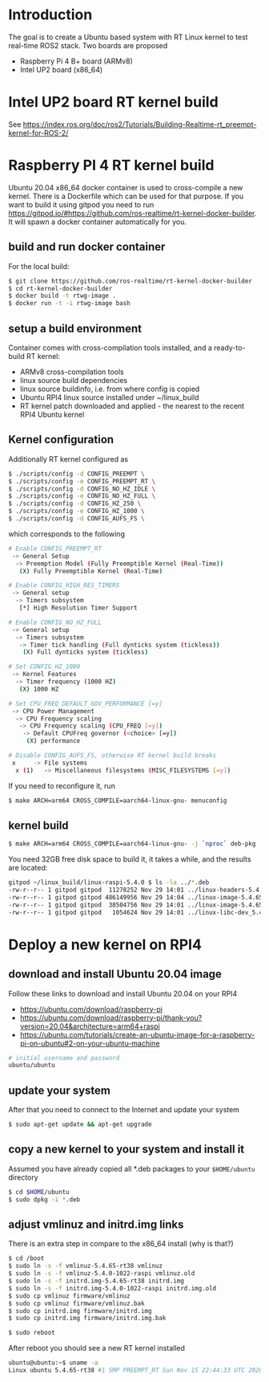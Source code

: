# Introduction
The goal is to create a Ubuntu based system with RT Linux kernel to test real-time ROS2 stack. Two boards are proposed
* Raspberry Pi 4 B+ board (ARMv8)
* Intel UP2 board (x86_64)
# Intel UP2 board RT kernel build
See https://index.ros.org/doc/ros2/Tutorials/Building-Realtime-rt_preempt-kernel-for-ROS-2/
# Raspberry PI 4 RT kernel build
Ubuntu 20.04 x86_64 docker container is used to cross-compile a new kernel. There is a Dockerfile which can be used for that purpose. If you want to build it using gitpod you need to run https://gitpod.io/#https://github.com/ros-realtime/rt-kernel-docker-builder. It will spawn a docker container automatically for you.
## build and run docker container
For the local build:
```bash
$ git clone https://github.com/ros-realtime/rt-kernel-docker-builder
$ cd rt-kernel-docker-builder
$ docker build -t rtwg-image .
$ docker run -t -i rtwg-image bash
```
## setup a build environment
Container comes with cross-compilation tools installed, and a ready-to-build RT kernel:
* ARMv8 cross-compilation tools
* linux source build dependencies
* linux source buildinfo, i.e. from where config is copied
* Ubuntu RPI4 linux source installed under ~/linux_build
* RT kernel patch downloaded and applied - the nearest to the recent RPI4 Ubuntu kernel
## Kernel configuration
Additionally RT kernel configured as
```bash
$ ./scripts/config -d CONFIG_PREEMPT \
$ ./scripts/config -e CONFIG_PREEMPT_RT \
$ ./scripts/config -d CONFIG_NO_HZ_IDLE \
$ ./scripts/config -e CONFIG_NO_HZ_FULL \
$ ./scripts/config -d CONFIG_HZ_250 \
$ ./scripts/config -e CONFIG_HZ_1000 \
$ ./scripts/config -d CONFIG_AUFS_FS \
```
which corresponds to the following
```bash
# Enable CONFIG_PREEMPT_RT
 -> General Setup
  -> Preemption Model (Fully Preemptible Kernel (Real-Time))
   (X) Fully Preemptible Kernel (Real-Time)

# Enable CONFIG_HIGH_RES_TIMERS
 -> General setup
  -> Timers subsystem
   [*] High Resolution Timer Support

# Enable CONFIG_NO_HZ_FULL
 -> General setup
  -> Timers subsystem
   -> Timer tick handling (Full dynticks system (tickless))
    (X) Full dynticks system (tickless)

# Set CONFIG_HZ_1000
 -> Kernel Features
  -> Timer frequency (1000 HZ)
   (X) 1000 HZ

# Set CPU_FREQ_DEFAULT_GOV_PERFORMANCE [=y]
 -> CPU Power Management
  -> CPU Frequency scaling
   -> CPU Frequency scaling (CPU_FREQ [=y])
    -> Default CPUFreq governor (<choice> [=y])
     (X) performance

# Disable CONFIG_AUFS_FS, otherwise RT kernel build breaks
 x     -> File systems                                                                                                                          x
  x (1)   -> Miscellaneous filesystems (MISC_FILESYSTEMS [=y]) 
```
If you need to reconfigure it, run
```bash
$ make ARCH=arm64 CROSS_COMPILE=aarch64-linux-gnu- menuconfig
```
## kernel build 
```bash
$ make ARCH=arm64 CROSS_COMPILE=aarch64-linux-gnu- -j `nproc` deb-pkg
```
You need 32GB free disk space to build it, it takes a while, and the results are located:
```bash
gitpod ~/linux_build/linux-raspi-5.4.0 $ ls -la ../*.deb
-rw-r--r-- 1 gitpod gitpod  11278252 Nov 29 14:01 ../linux-headers-5.4.65-rt38_5.4.65-rt38-1_arm64.deb
-rw-r--r-- 1 gitpod gitpod 486149956 Nov 29 14:04 ../linux-image-5.4.65-rt38-dbg_5.4.65-rt38-1_arm64.deb
-rw-r--r-- 1 gitpod gitpod  38504756 Nov 29 14:01 ../linux-image-5.4.65-rt38_5.4.65-rt38-1_arm64.deb
-rw-r--r-- 1 gitpod gitpod   1054624 Nov 29 14:01 ../linux-libc-dev_5.4.65-rt38-1_arm64.deb
```
# Deploy a new kernel on RPI4
## download and install Ubuntu 20.04 image 
Follow these links to download and install Ubuntu 20.04 on your RPI4
* https://ubuntu.com/download/raspberry-pi
* https://ubuntu.com/download/raspberry-pi/thank-you?version=20.04&architecture=arm64+raspi
* https://ubuntu.com/tutorials/create-an-ubuntu-image-for-a-raspberry-pi-on-ubuntu#2-on-your-ubuntu-machine
```bash
# initial username and password
ubuntu/ubuntu
```
## update your system
After that you need to connect to the Internet and update your system
```bash
$ sudo apt-get update && apt-get upgrade
```
## copy a new kernel to your system and install it
Assumed you have already copied all *.deb packages to your ```$HOME/ubuntu``` directory
```bash
$ cd $HOME/ubuntu
$ sudo dpkg -i *.deb
```
## adjust vmlinuz and initrd.img links
There is an extra step in compare to the x86_64 install (why is that?)
```bash
$ cd /boot
$ sudo ln -s -f vmlinuz-5.4.65-rt38 vmlinuz
$ sudo ln -s -f vmlinuz-5.4.0-1022-raspi vmlinuz.old
$ sudo ln -s -f initrd.img-5.4.65-rt38 initrd.img
$ sudo ln -s -f initrd.img-5.4.0-1022-raspi initrd.img.old
$ sudo cp vmlinuz firmware/vmlinuz
$ sudo cp vmlinuz firmware/vmlinuz.bak
$ sudo cp initrd.img firmware/initrd.img
$ sudo cp initrd.img firmware/initrd.img.bak

$ sudo reboot
```
After reboot you should see a new RT kernel installed
```bash
ubuntu@ubuntu:~$ uname -a
Linux ubuntu 5.4.65-rt38 #1 SMP PREEMPT_RT Sun Nov 15 22:44:33 UTC 2020 aarch64 aarch64 aarch64 GNU/Linux
```
